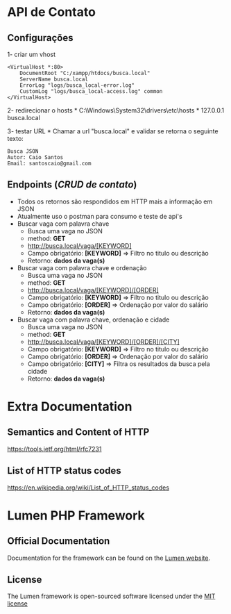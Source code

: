 # API de Contato

## Configurações
1- criar um vhost
```
<VirtualHost *:80>
    DocumentRoot "C:/xampp/htdocs/busca.local"
    ServerName busca.local
    ErrorLog "logs/busca_local-error.log"
    CustomLog "logs/busca_local-access.log" common
</VirtualHost>
```

2- redirecionar o hosts
    * C:\Windows\System32\drivers\etc\hosts
    * 127.0.0.1	busca.local

3- testar URL
    * Chamar a url "busca.local" e validar se retorna o seguinte texto:
```
Busca JSON
Autor: Caio Santos
Email: santoscaio@gmail.com
```

## Endpoints (*CRUD de contato*)
- Todos os retornos são respondidos em HTTP mais a informação em JSON
- Atualmente uso o postman para consumo e teste de api's
- Buscar vaga com palavra chave
    - Busca uma vaga no JSON
    - method: **GET**
    - http://busca.local/vaga/[KEYWORD]
    - Campo obrigatório: **[KEYWORD]** => Filtro no titulo ou descrição
    - Retorno: **dados da vaga(s)**
- Buscar vaga com palavra chave e ordenação
    - Busca uma vaga no JSON
    - method: **GET**
    - http://busca.local/vaga/[KEYWORD]/[ORDER]
    - Campo obrigatório: **[KEYWORD]** => Filtro no titulo ou descrição
    - Campo obrigatório: **[ORDER]** => Ordenação por valor do salário
    - Retorno: **dados da vaga(s)**
- Buscar vaga com palavra chave, ordenação e cidade
    - Busca uma vaga no JSON
    - method: **GET**
    - http://busca.local/vaga/[KEYWORD]/[ORDER]/[CITY]
    - Campo obrigatório: **[KEYWORD]** => Filtro no titulo ou descrição
    - Campo obrigatório: **[ORDER]** => Ordenação por valor do salário
    - Campo obrigatório: **[CITY]** => Filtra os resultados da busca pela cidade
    - Retorno: **dados da vaga(s)**

# Extra Documentation
## Semantics and Content of HTTP
https://tools.ietf.org/html/rfc7231

## List of HTTP status codes
https://en.wikipedia.org/wiki/List_of_HTTP_status_codes


# Lumen PHP Framework
## Official Documentation
Documentation for the framework can be found on the [Lumen website](http://lumen.laravel.com/docs).

## License
The Lumen framework is open-sourced software licensed under the [MIT license](http://opensource.org/licenses/MIT)
